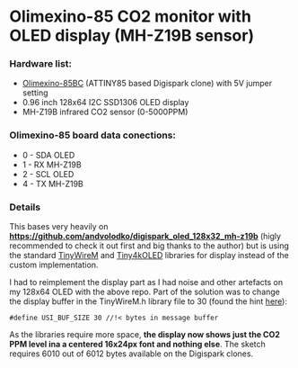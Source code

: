 # Olimexino-85 CO2 monitor with OLED display (MH-Z19B sensor)

### Hardware list:
- [Olimexino-85BC](https://github.com/OLIMEX/OLIMEXINO-85) (ATTINY85 based Digispark clone) with 5V jumper setting
- 0.96 inch 128x64 I2C SSD1306 OLED display
- MH-Z19B infrared CO2 sensor (0-5000PPM)

### Olimexino-85 board data conections:
- 0 - SDA OLED
- 1 - RX MH-Z19B
- 2 - SCL OLED
- 4 - TX MH-Z19B

### Details
This bases very heavily on **https://github.com/andvolodko/digispark_oled_128x32_mh-z19b** (higly recommended to check it out first and big thanks to the author) but is using the standard [TinyWireM](https://github.com/adafruit/TinyWireM) and [Tiny4kOLED](https://github.com/datacute/Tiny4kOLED) libraries for display instead of the custom implementation. 

I had to reimplement the display part as I had noise and other artefacts on my 128x64 OLED with the above repo. Part of the solution was to change the display buffer in the TinyWireM.h library file to 30 (found the hint [here](https://github.com/OLIMEX/OLIMEXINO-85/blob/master/SOFTWARE/O85-examples/O85_MOD_LCD_1x9/O85_MOD_LCD_1x9.ino)):

``#define USI_BUF_SIZE 30 //!< bytes in message buffer``

As the libraries require more space, **the display now shows just the CO2 PPM level ina a centered 16x24px font and nothing else**. The sketch requires 6010 out of 6012 bytes available on the Digispark clones.

